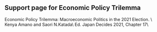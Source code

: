 ## Support page for Economic Policy Trilemma
Economic Policy Trilemma: Macroeconomic Politics in the 2021 Election. \\
Kenya Amano and Saori N.Katada\\
Ed. Japan Decides 2021, Chapter 17\\


